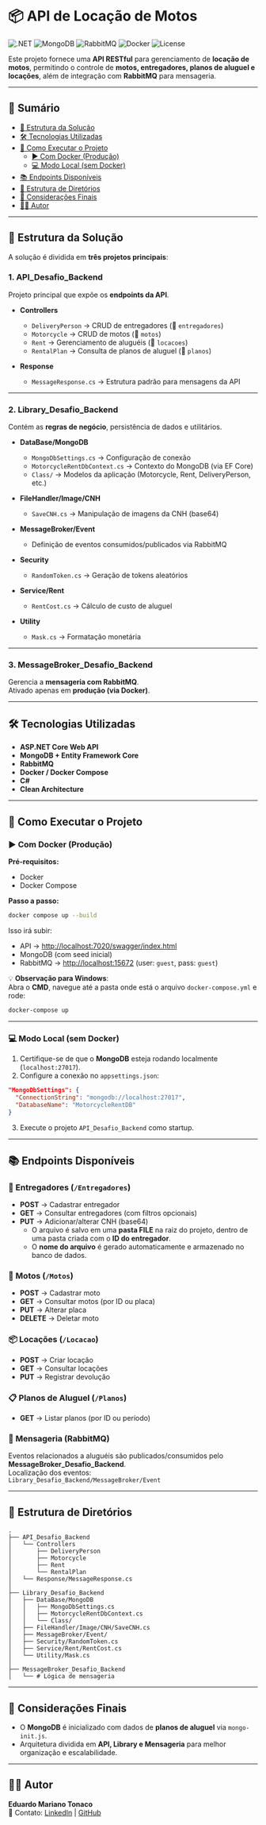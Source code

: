 # 📦 API de Locação de Motos

![.NET](https://img.shields.io/badge/.NET-6.0-blueviolet)
![MongoDB](https://img.shields.io/badge/MongoDB-%2347A248.svg?logo=mongodb&logoColor=white)
![RabbitMQ](https://img.shields.io/badge/RabbitMQ-FF6600?logo=rabbitmq&logoColor=white)
![Docker](https://img.shields.io/badge/Docker-%230db7ed.svg?logo=docker&logoColor=white)
![License](https://img.shields.io/badge/license-MIT-green)

Este projeto fornece uma **API RESTful** para gerenciamento de **locação de motos**, permitindo o controle de **motos, entregadores, planos de aluguel e locações**, além de integração com **RabbitMQ** para mensageria.

---

## 📑 Sumário

- [🧩 Estrutura da Solução](#-estrutura-da-solução)
- [🛠️ Tecnologias Utilizadas](#️-tecnologias-utilizadas)
- [🚀 Como Executar o Projeto](#-como-executar-o-projeto)
  - [▶️ Com Docker (Produção)](#️-com-docker-produção)
  - [💻 Modo Local (sem Docker)](#-modo-local-sem-docker)
- [📚 Endpoints Disponíveis](#-endpoints-disponíveis)
- [📂 Estrutura de Diretórios](#-estrutura-de-diretórios)
- [📝 Considerações Finais](#-considerações-finais)
- [👨‍💻 Autor](#-autor)

---

## 🧩 Estrutura da Solução

A solução é dividida em **três projetos principais**:

### 1. API_Desafio_Backend
Projeto principal que expõe os **endpoints da API**.

- **Controllers**
  - `DeliveryPerson` → CRUD de entregadores (📁 `entregadores`)
  - `Motorcycle` → CRUD de motos (📁 `motos`)
  - `Rent` → Gerenciamento de aluguéis (📁 `locacoes`)
  - `RentalPlan` → Consulta de planos de aluguel (📁 `planos`)

- **Response**
  - `MessageResponse.cs` → Estrutura padrão para mensagens da API

---

### 2. Library_Desafio_Backend
Contém as **regras de negócio**, persistência de dados e utilitários.

- **DataBase/MongoDB**
  - `MongoDbSettings.cs` → Configuração de conexão
  - `MotorcycleRentDbContext.cs` → Contexto do MongoDB (via EF Core)
  - `Class/` → Modelos da aplicação (Motorcycle, Rent, DeliveryPerson, etc.)

- **FileHandler/Image/CNH**
  - `SaveCNH.cs` → Manipulação de imagens da CNH (base64)

- **MessageBroker/Event**
  - Definição de eventos consumidos/publicados via RabbitMQ

- **Security**
  - `RandomToken.cs` → Geração de tokens aleatórios

- **Service/Rent**
  - `RentCost.cs` → Cálculo de custo de aluguel

- **Utility**
  - `Mask.cs` → Formatação monetária

---

### 3. MessageBroker_Desafio_Backend
Gerencia a **mensageria com RabbitMQ**.  
Ativado apenas em **produção (via Docker)**.

---

## 🛠️ Tecnologias Utilizadas

- **ASP.NET Core Web API**
- **MongoDB + Entity Framework Core**
- **RabbitMQ**
- **Docker / Docker Compose**
- **C#**
- **Clean Architecture**

---

## 🚀 Como Executar o Projeto

### ▶️ Com Docker (Produção)

**Pré-requisitos:**  
- Docker  
- Docker Compose  

**Passo a passo:**

```bash
docker compose up --build
```

Isso irá subir:
- API → [http://localhost:7020/swagger/index.html](http://localhost:7020/swagger/index.html)
- MongoDB (com seed inicial)
- RabbitMQ → [http://localhost:15672](http://localhost:15672) (user: `guest`, pass: `guest`)

💡 **Observação para Windows**:  
Abra o **CMD**, navegue até a pasta onde está o arquivo `docker-compose.yml` e rode:  

```bash
docker-compose up
```

---

### 💻 Modo Local (sem Docker)

1. Certifique-se de que o **MongoDB** esteja rodando localmente (`localhost:27017`).  
2. Configure a conexão no `appsettings.json`:

```json
"MongoDbSettings": {
  "ConnectionString": "mongodb://localhost:27017",
  "DatabaseName": "MotorcycleRentDB"
}
```
3. Execute o projeto `API_Desafio_Backend` como startup.

---

## 📚 Endpoints Disponíveis

### 🚚 Entregadores (`/Entregadores`)
- **POST** → Cadastrar entregador  
- **GET** → Consultar entregadores (com filtros opcionais)  
- **PUT** → Adicionar/alterar CNH (base64)  
  - O arquivo é salvo em uma **pasta FILE** na raiz do projeto, dentro de uma pasta criada com o **ID do entregador**.  
  - O **nome do arquivo** é gerado automaticamente e armazenado no banco de dados.  

### 🛵 Motos (`/Motos`)
- **POST** → Cadastrar moto  
- **GET** → Consultar motos (por ID ou placa)  
- **PUT** → Alterar placa  
- **DELETE** → Deletar moto  

### 📦 Locações (`/Locacao`)
- **POST** → Criar locação  
- **GET** → Consultar locações  
- **PUT** → Registrar devolução  

### 📋 Planos de Aluguel (`/Planos`)
- **GET** → Listar planos (por ID ou período)

### 📩 Mensageria (RabbitMQ)
Eventos relacionados a aluguéis são publicados/consumidos pelo **MessageBroker_Desafio_Backend**.  
Localização dos eventos:  
`Library_Desafio_Backend/MessageBroker/Event`

---

## 📂 Estrutura de Diretórios

```
.
├── API_Desafio_Backend
│   └── Controllers
│       ├── DeliveryPerson
│       ├── Motorcycle
│       ├── Rent
│       └── RentalPlan
│   └── Response/MessageResponse.cs
│
├── Library_Desafio_Backend
│   ├── DataBase/MongoDB
│   │   ├── MongoDbSettings.cs
│   │   ├── MotorcycleRentDbContext.cs
│   │   └── Class/
│   ├── FileHandler/Image/CNH/SaveCNH.cs
│   ├── MessageBroker/Event/
│   ├── Security/RandomToken.cs
│   ├── Service/Rent/RentCost.cs
│   └── Utility/Mask.cs
│
├── MessageBroker_Desafio_Backend
│   └── # Lógica de mensageria
```

---

## 📝 Considerações Finais

- O **MongoDB** é inicializado com dados de **planos de aluguel** via `mongo-init.js`.  
- Arquitetura dividida em **API, Library e Mensageria** para melhor organização e escalabilidade.

---

## 👨‍💻 Autor

**Eduardo Mariano Tonaco**  
📧 Contato: [LinkedIn](https://www.linkedin.com/in/eduardo-mariano-tonaco-564953220/) | [GitHub](https://github.com/EduardoMTonaco)

